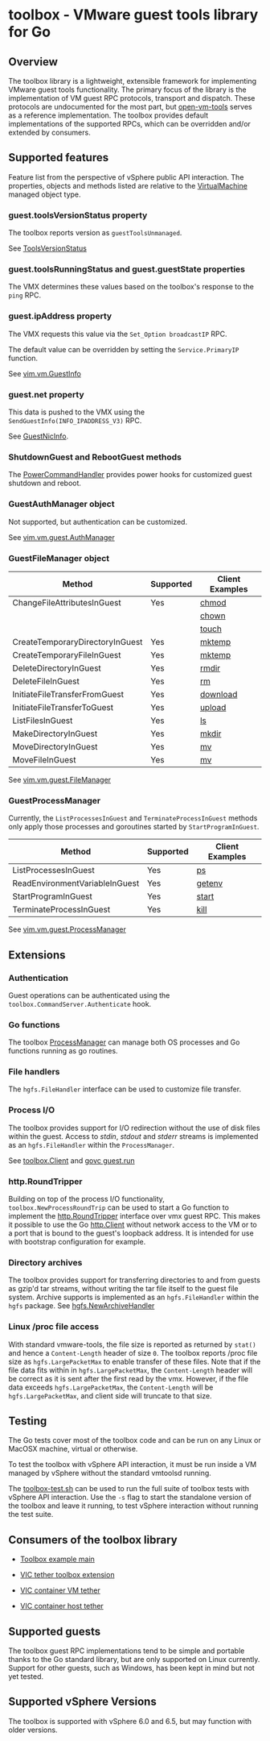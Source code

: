 # toolbox - VMware guest tools library for Go #

## Overview

The toolbox library is a lightweight, extensible framework for implementing VMware guest tools functionality.
The primary focus of the library is the implementation of VM guest RPC protocols, transport and dispatch.
These protocols are undocumented for the most part, but [open-vm-tools](https://github.com/vmware/open-vm-tools) serves
as a reference implementation.  The toolbox provides default implementations of the supported RPCs, which can be
overridden and/or extended by consumers.

## Supported features

Feature list from the perspective of vSphere public API interaction.  The properties, objects and methods listed are
relative to
the [VirtualMachine](http://pubs.vmware.com/vsphere-60/index.jsp?topic=%2Fcom.vmware.wssdk.apiref.doc%2Fvim.VirtualMachine.html)
managed object type.

### guest.toolsVersionStatus property

The toolbox reports version as `guestToolsUnmanaged`.

See [ToolsVersionStatus](http://pubs.vmware.com/vsphere-60/index.jsp?topic=%2Fcom.vmware.wssdk.apiref.doc%2Fvim.vm.GuestInfo.ToolsVersionStatus.html)

### guest.toolsRunningStatus and guest.guestState properties

The VMX determines these values based on the toolbox's response to the `ping` RPC.

### guest.ipAddress property

The VMX requests this value via the `Set_Option broadcastIP` RPC.

The default value can be overridden by setting the `Service.PrimaryIP` function.

See [vim.vm.GuestInfo](http://pubs.vmware.com/vsphere-60/index.jsp?topic=%2Fcom.vmware.wssdk.apiref.doc%2Fvim.vm.GuestInfo.html)

### guest.net property

This data is pushed to the VMX using the `SendGuestInfo(INFO_IPADDRESS_V3)` RPC.

See [GuestNicInfo](http://pubs.vmware.com/vsphere-60/index.jsp?topic=%2Fcom.vmware.wssdk.apiref.doc%2Fvim.vm.GuestInfo.NicInfo.html).

### ShutdownGuest and RebootGuest methods

The [PowerCommandHandler](power.go) provides power hooks for customized guest shutdown and reboot.

### GuestAuthManager object

Not supported, but authentication can be customized.

See [vim.vm.guest.AuthManager](http://pubs.vmware.com/vsphere-60/index.jsp?topic=%2Fcom.vmware.wssdk.apiref.doc%2Fvim.vm.guest.AuthManager.html)

### GuestFileManager object

| Method                          | Supported | Client Examples                                                                     |
|---------------------------------|-----------|-------------------------------------------------------------------------------------|
| ChangeFileAttributesInGuest     | Yes       | [chmod](https://github.com/vmware/govmomi/blob/main/govc/vm/guest/chmod.go)       |
|                                 |           | [chown](https://github.com/vmware/govmomi/blob/main/govc/vm/guest/chown.go)       |
|                                 |           | [touch](https://github.com/vmware/govmomi/blob/main/govc/vm/guest/touch.go)       |
| CreateTemporaryDirectoryInGuest | Yes       | [mktemp](https://github.com/vmware/govmomi/blob/main/govc/vm/guest/mktemp.go)     |
| CreateTemporaryFileInGuest      | Yes       | [mktemp](https://github.com/vmware/govmomi/blob/main/govc/vm/guest/mktemp.go)     |
| DeleteDirectoryInGuest          | Yes       | [rmdir](https://github.com/vmware/govmomi/blob/main/govc/vm/guest/rmdir.go)       |
| DeleteFileInGuest               | Yes       | [rm](https://github.com/vmware/govmomi/blob/main/govc/vm/guest/rm.go)             |
| InitiateFileTransferFromGuest   | Yes       | [download](https://github.com/vmware/govmomi/blob/main/govc/vm/guest/download.go) |
| InitiateFileTransferToGuest     | Yes       | [upload](https://github.com/vmware/govmomi/blob/main/govc/vm/guest/upload.go)     |
| ListFilesInGuest                | Yes       | [ls](https://github.com/vmware/govmomi/blob/main/govc/vm/guest/ls.go)             |
| MakeDirectoryInGuest            | Yes       | [mkdir](https://github.com/vmware/govmomi/blob/main/govc/vm/guest/mkdir.go)       |
| MoveDirectoryInGuest            | Yes       | [mv](https://github.com/vmware/govmomi/blob/main/govc/vm/guest/mv.go)             |
| MoveFileInGuest                 | Yes       | [mv](https://github.com/vmware/govmomi/blob/main/govc/vm/guest/mv.go)             |

See [vim.vm.guest.FileManager](http://pubs.vmware.com/vsphere-60/index.jsp?topic=%2Fcom.vmware.wssdk.apiref.doc%2Fvim.vm.guest.FileManager.html)

### GuestProcessManager

Currently, the `ListProcessesInGuest` and `TerminateProcessInGuest` methods only apply those processes and goroutines
started by `StartProgramInGuest`.

| Method                         | Supported | Client Examples                                                                     |
|--------------------------------|-----------|-------------------------------------------------------------------------------------|
| ListProcessesInGuest           | Yes       | [ps](https://github.com/vmware/govmomi/blob/main/govc/vm/guest/ps.go)             |
| ReadEnvironmentVariableInGuest | Yes       | [getenv](https://github.com/vmware/govmomi/blob/main/govc/vm/guest/getenv.go)     |
| StartProgramInGuest            | Yes       | [start](https://github.com/vmware/govmomi/blob/main/govc/vm/guest/start.go)       |
| TerminateProcessInGuest        | Yes       | [kill](https://github.com/vmware/govmomi/blob/main/govc/vm/guest/kill.go)         |

See [vim.vm.guest.ProcessManager](http://pubs.vmware.com/vsphere-60/index.jsp?topic=%2Fcom.vmware.wssdk.apiref.doc%2Fvim.vm.guest.ProcessManager.html)

## Extensions

### Authentication

Guest operations can be authenticated using the `toolbox.CommandServer.Authenticate` hook.

### Go functions

The toolbox [ProcessManager](process.go) can manage both OS processes and Go functions running as go routines.

### File handlers

The `hgfs.FileHandler` interface can be used to customize file transfer.

### Process I/O

The toolbox provides support for I/O redirection without the use of disk files within the guest.
Access to *stdin*, *stdout* and *stderr* streams is implemented as an `hgfs.FileHandler` within the `ProcessManager`.

See [toolbox.Client](https://github.com/vmware/govmomi/blob/main/guest/toolbox/client.go) and
[govc guest.run](https://github.com/vmware/govmomi/blob/main/govc/vm/guest/run.go)

### http.RoundTripper

Building on top of the process I/O functionality, `toolbox.NewProcessRoundTrip` can be used to start a Go function to
implement the [http.RoundTripper](https://golang.org/pkg/net/http/#RoundTripper) interface over vmx guest RPC.  This
makes it possible to use the Go [http.Client](https://golang.org/pkg/net/http/#Client) without network access to the VM
or to a port that is bound to the guest's loopback address.  It is intended for use with bootstrap configuration for
example.

### Directory archives

The toolbox provides support for transferring directories to and from guests as gzip'd tar streams, without writing the
tar file itself to the guest file system.  Archive supports is implemented as an `hgfs.FileHandler` within the `hgfs`
package.  See [hgfs.NewArchiveHandler](https://github.com/vmware/govmomi/blob/main/toolbox/hgfs/archive.go)

### Linux /proc file access

With standard vmware-tools, the file size is reported as returned by `stat()` and hence a `Content-Length` header of
size `0`.  The toolbox reports /proc file size as `hgfs.LargePacketMax` to enable transfer of these files.  Note that if
the file data fits within in `hgfs.LargePacketMax`, the `Content-Length` header will be correct as it is sent after the
first read by the vmx.  However, if the file data exceeds `hgfs.LargePacketMax`, the `Content-Length` will be
`hgfs.LargePacketMax`, and client side will truncate to that size.

## Testing

The Go tests cover most of the toolbox code and can be run on any Linux or MacOSX machine, virtual or otherwise.

To test the toolbox with vSphere API interaction, it must be run inside a VM managed by vSphere without the standard
vmtoolsd running.

The [toolbox-test.sh](toolbox-test.sh) can be used to run the full suite of toolbox tests with vSphere API interaction.
Use the `-s` flag to start the standalone version of the toolbox and leave it running, to test vSphere interaction
without running the test suite.

## Consumers of the toolbox library

* [Toolbox example main](https://github.com/vmware/govmomi/blob/main/toolbox/toolbox/main.go)

* [VIC tether toolbox extension](https://github.com/vmware/vic/blob/master/lib/tether/toolbox.go)

* [VIC container VM tether](https://github.com/vmware/vic/blob/main/cmd/tether/main_linux.go)

* [VIC container host tether](https://github.com/vmware/vic/blob/master/cmd/vic-init/main_linux.go)

## Supported guests

The toolbox guest RPC implementations tend to be simple and portable thanks to the Go standard library, but are only
supported on Linux currently.  Support for other guests, such as Windows, has been kept in mind but not yet tested.

## Supported vSphere Versions

The toolbox is supported with vSphere 6.0 and 6.5, but may function with older versions.
